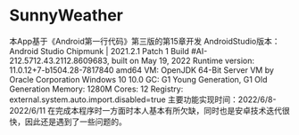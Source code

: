 # SunnyWeather
本App基于《Android第一行代码》第三版的第15章开发
AndroidStudio版本：
Android Studio Chipmunk | 2021.2.1 Patch 1
Build #AI-212.5712.43.2112.8609683, built on May 19, 2022
Runtime version: 11.0.12+7-b1504.28-7817840 amd64
VM: OpenJDK 64-Bit Server VM by Oracle Corporation
Windows 10 10.0
GC: G1 Young Generation, G1 Old Generation
Memory: 1280M
Cores: 12
Registry: external.system.auto.import.disabled=true
主要功能实现时间：2022/6/8-2022/6/11
在完成本程序时一方面时本人基本有所欠缺，同时也是安卓技术迭代很快，因此还是遇到了一些问题的。